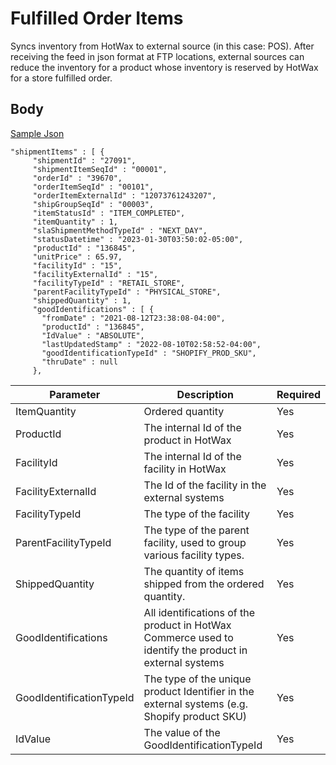 # Fulfilled Order Items

Syncs inventory from HotWax to external source (in this case: POS). After receiving the feed in json format at FTP locations, external sources can reduce the inventory for a product whose inventory is reserved by HotWax for a store fulfilled order. 

## Body 
[Sample Json](https://github.com/Dhiraj1405/oms-documentation/blob/BOPIS_API/Fulfillment/Samples/Fulfilled%20order%20items%20feed.json)

```
"shipmentItems" : [ {
     "shipmentId" : "27091",
     "shipmentItemSeqId" : "00001",
     "orderId" : "39670",
     "orderItemSeqId" : "00101",
     "orderItemExternalId" : "12073761243207",
     "shipGroupSeqId" : "00003",
     "itemStatusId" : "ITEM_COMPLETED",
     "itemQuantity" : 1,
     "slaShipmentMethodTypeId" : "NEXT_DAY",
     "statusDatetime" : "2023-01-30T03:50:02-05:00",
     "productId" : "136845",
     "unitPrice" : 65.97,
     "facilityId" : "15",
     "facilityExternalId" : "15",
     "facilityTypeId" : "RETAIL_STORE",
     "parentFacilityTypeId" : "PHYSICAL_STORE",
     "shippedQuantity" : 1,
     "goodIdentifications" : [ {
       "fromDate" : "2021-08-12T23:38:08-04:00",
       "productId" : "136845",
       "IdValue" : "ABSOLUTE",
       "lastUpdatedStamp" : "2022-08-10T02:58:52-04:00",
       "goodIdentificationTypeId" : "SHOPIFY_PROD_SKU",
       "thruDate" : null
     },
```



| Parameter | Description | Required |
| ---- | ----------- | -------- |
| ItemQuantity | Ordered quantity | Yes |
| ProductId | The internal Id of the product in HotWax | Yes |
| FacilityId | The internal Id of the facility in HotWax | Yes |
| FacilityExternalId | The Id of the facility in the external systems | Yes |
| FacilityTypeId | The type of the facility | Yes |
| ParentFacilityTypeId | The type of the parent facility, used to group various facility types. | Yes |
| ShippedQuantity | The quantity of items shipped from the ordered quantity. | Yes |
| GoodIdentifications | All identifications of the product in HotWax Commerce used to identify the product in external systems | Yes |
| GoodIdentificationTypeId | The type of the unique product Identifier in the external systems (e.g. Shopify product SKU) | Yes |
| IdValue | The value of the GoodIdentificationTypeId | Yes |


